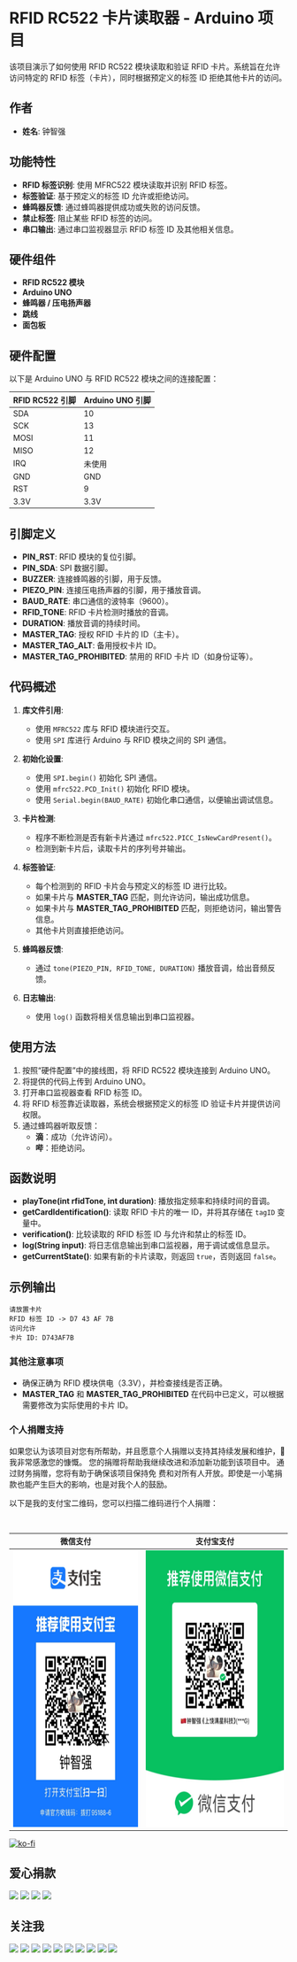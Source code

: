 # RFID RC522 卡片读取器 - Arduino 项目

该项目演示了如何使用 RFID RC522 模块读取和验证 RFID 卡片。系统旨在允许访问特定的 RFID 标签（卡片），同时根据预定义的标签 ID 拒绝其他卡片的访问。

## 作者
- **姓名**: 钟智强

## 功能特性
- **RFID 标签识别**: 使用 MFRC522 模块读取并识别 RFID 标签。
- **标签验证**: 基于预定义的标签 ID 允许或拒绝访问。
- **蜂鸣器反馈**: 通过蜂鸣器提供成功或失败的访问反馈。
- **禁止标签**: 阻止某些 RFID 标签的访问。
- **串口输出**: 通过串口监视器显示 RFID 标签 ID 及其他相关信息。

## 硬件组件
- **RFID RC522 模块**
- **Arduino UNO**
- **蜂鸣器 / 压电扬声器**
- **跳线**
- **面包板**

## 硬件配置

以下是 Arduino UNO 与 RFID RC522 模块之间的连接配置：

| RFID RC522 引脚 | Arduino UNO 引脚 |
|-----------------|-----------------|
| SDA             | 10              |
| SCK             | 13              |
| MOSI            | 11              |
| MISO            | 12              |
| IRQ             | 未使用          |
| GND             | GND             |
| RST             | 9               |
| 3.3V            | 3.3V            |

## 引脚定义

- **PIN_RST**: RFID 模块的复位引脚。
- **PIN_SDA**: SPI 数据引脚。
- **BUZZER**: 连接蜂鸣器的引脚，用于反馈。
- **PIEZO_PIN**: 连接压电扬声器的引脚，用于播放音调。
- **BAUD_RATE**: 串口通信的波特率（9600）。
- **RFID_TONE**: RFID 卡片检测时播放的音调。
- **DURATION**: 播放音调的持续时间。
- **MASTER_TAG**: 授权 RFID 卡片的 ID（主卡）。
- **MASTER_TAG_ALT**: 备用授权卡片 ID。
- **MASTER_TAG_PROHIBITED**: 禁用的 RFID 卡片 ID（如身份证等）。

## 代码概述

1. **库文件引用**:
   - 使用 `MFRC522` 库与 RFID 模块进行交互。
   - 使用 `SPI` 库进行 Arduino 与 RFID 模块之间的 SPI 通信。

2. **初始化设置**:
   - 使用 `SPI.begin()` 初始化 SPI 通信。
   - 使用 `mfrc522.PCD_Init()` 初始化 RFID 模块。
   - 使用 `Serial.begin(BAUD_RATE)` 初始化串口通信，以便输出调试信息。

3. **卡片检测**:
   - 程序不断检测是否有新卡片通过 `mfrc522.PICC_IsNewCardPresent()`。
   - 检测到新卡片后，读取卡片的序列号并输出。

4. **标签验证**:
   - 每个检测到的 RFID 卡片会与预定义的标签 ID 进行比较。
   - 如果卡片与 **MASTER_TAG** 匹配，则允许访问，输出成功信息。
   - 如果卡片与 **MASTER_TAG_PROHIBITED** 匹配，则拒绝访问，输出警告信息。
   - 其他卡片则直接拒绝访问。

5. **蜂鸣器反馈**:
   - 通过 `tone(PIEZO_PIN, RFID_TONE, DURATION)` 播放音调，给出音频反馈。

6. **日志输出**:
   - 使用 `log()` 函数将相关信息输出到串口监视器。

## 使用方法

1. 按照“硬件配置”中的接线图，将 RFID RC522 模块连接到 Arduino UNO。
2. 将提供的代码上传到 Arduino UNO。
3. 打开串口监视器查看 RFID 标签 ID。
4. 将 RFID 标签靠近读取器，系统会根据预定义的标签 ID 验证卡片并提供访问权限。
5. 通过蜂鸣器听取反馈：
   - **滴**：成功（允许访问）。
   - **哔**：拒绝访问。

## 函数说明

- **playTone(int rfidTone, int duration)**: 播放指定频率和持续时间的音调。
- **getCardIdentification()**: 读取 RFID 卡片的唯一 ID，并将其存储在 `tagID` 变量中。
- **verification()**: 比较读取的 RFID 标签 ID 与允许和禁止的标签 ID。
- **log(String input)**: 将日志信息输出到串口监视器，用于调试或信息显示。
- **getCurrentState()**: 如果有新的卡片读取，则返回 `true`，否则返回 `false`。

## 示例输出

```plaintext
请放置卡片
RFID 标签 ID -> D7 43 AF 7B
访问允许
卡片 ID: D743AF7B
```

### 其他注意事项
- 确保正确为 RFID 模块供电（3.3V），并检查接线是否正确。
- **MASTER_TAG** 和 **MASTER_TAG_PROHIBITED** 在代码中已定义，可以根据需要修改为实际使用的卡片 ID。


### 个人捐赠支持
如果您认为该项目对您有所帮助，并且愿意个人捐赠以支持其持续发展和维护，🥰我非常感激您的慷慨。
您的捐赠将帮助我继续改进和添加新功能到该项目中。 通过财务捐赠，您将有助于确保该项目保持免
费和对所有人开放。即使是一小笔捐款也能产生巨大的影响，也是对我个人的鼓励。

以下是我的支付宝二维码，您可以扫描二维码进行个人捐赠：

<br />

| 微信支付 | 支付宝支付 |
| --- | --- |
| <img src="https://github.com/ctkqiang/ctkqiang/blob/main/assets/IMG_9863.jpg?raw=true" height="500" /> | <img src="https://github.com/ctkqiang/ctkqiang/blob/main/assets/IMG_9859.JPG?raw=true" height="500" /> |

[![ko-fi](https://ko-fi.com/img/githubbutton_sm.svg)](https://ko-fi.com/F1F5VCZJU)



## 爱心捐款
<a href="https://qr.alipay.com/fkx19369scgxdrkv8mxso92"><img src="https://img.shields.io/badge/alipay-00A1E9?style=for-the-badge&logo=alipay&logoColor=white"></a> <a href="https://ko-fi.com/F1F5VCZJU"><img src="https://img.shields.io/badge/Ko--fi-F16061?style=for-the-badge&logo=ko-fi&logoColor=white"></a> <a href="https://www.paypal.com/paypalme/ctkqiang"><img src="https://img.shields.io/badge/PayPal-00457C?style=for-the-badge&logo=paypal&logoColor=white"></a> <a href="https://donate.stripe.com/00gg2nefu6TK1LqeUY"><img src="https://img.shields.io/badge/Stripe-626CD9?style=for-the-badge&logo=Stripe&logoColor=white"></a>

## 关注我
<a href="https://twitch.tv/ctkqiang"><img src="https://img.shields.io/badge/Twitch-9146FF?style=for-the-badge&logo=twitch&logoColor=white"></a> <a href="https://open.spotify.com/user/22sblyn4dsymya3xinw3umhai"><img src="https://img.shields.io/badge/Spotify-1ED760?&style=for-the-badge&logo=spotify&logoColor=white"></a> <a href="https://www.tiktok.com/@ctkqiang"><img src="https://img.shields.io/badge/TikTok-000000?style=for-the-badge&logo=tiktok&logoColor=white"></a> <a href="https://stackoverflow.com/users/10758321/%e9%92%9f%e6%99%ba%e5%bc%ba"><img src="https://img.shields.io/badge/Stack_Overflow-FE7A16?style=for-the-badge&logo=stack-overflow&logoColor=white"></a> <a href="https://www.facebook.com/JohnMelodyme/"><img src="https://img.shields.io/badge/Facebook-1877F2?style=for-the-badge&logo=facebook&logoColor=white"></a> <a href="https://github.com/ctkqiang"><img src="https://img.shields.io/badge/GitHub-100000?style=for-the-badge&logo=github&logoColor=white"></a> <a href="https://www.instagram.com/ctkqiang"><img src="https://img.shields.io/badge/Instagram-E4405F?style=for-the-badge&logo=instagram&logoColor=white"></a> <a href="https://www.linkedin.com/in/ctkqiang/"><img src="https://img.shields.io/badge/LinkedIn-0077B5?style=for-the-badge&logo=linkedin&logoColor=white"></a> <a href="https://linktr.ee/ctkqiang.official"><img src="https://img.shields.io/badge/linktree-39E09B?style=for-the-badge&logo=linktree&logoColor=white"></a> <a href="https://github.com/ctkqiang/ctkqiang/blob/main/assets/IMG_9245.JPG?raw=true"><img src="https://img.shields.io/badge/WeChat-07C160?style=for-the-badge&logo=wechat&logoColor=white"></a>

